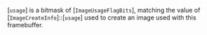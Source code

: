 [`usage`] is a bitmask of [`ImageUsageFlagBits`], matching the
value of [`ImageCreateInfo`]::[`usage`] used to create an image
used with this framebuffer.